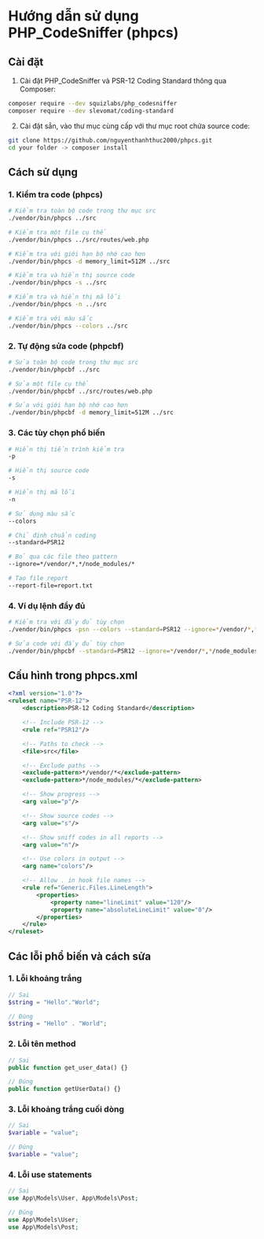 # Hướng dẫn sử dụng PHP_CodeSniffer (phpcs)

## Cài đặt
1. Cài đặt PHP_CodeSniffer và PSR-12 Coding Standard thông qua Composer:
```bash
composer require --dev squizlabs/php_codesniffer
composer require --dev slevomat/coding-standard
```

2. Cài đặt sẳn, vào thư mục cùng cấp với thư mục root chứa source code:
```bash
git clone https://github.com/nguyenthanhthuc2000/phpcs.git
cd your folder -> composer install
```

## Cách sử dụng

### 1. Kiểm tra code (phpcs)
```bash
# Kiểm tra toàn bộ code trong thư mục src
./vendor/bin/phpcs ../src

# Kiểm tra một file cụ thể
./vendor/bin/phpcs ../src/routes/web.php

# Kiểm tra với giới hạn bộ nhớ cao hơn
./vendor/bin/phpcs -d memory_limit=512M ../src

# Kiểm tra và hiển thị source code
./vendor/bin/phpcs -s ../src

# Kiểm tra và hiển thị mã lỗi
./vendor/bin/phpcs -n ../src

# Kiểm tra với màu sắc
./vendor/bin/phpcs --colors ../src
```

### 2. Tự động sửa code (phpcbf)
```bash
# Sửa toàn bộ code trong thư mục src
./vendor/bin/phpcbf ../src

# Sửa một file cụ thể
./vendor/bin/phpcbf ../src/routes/web.php

# Sửa với giới hạn bộ nhớ cao hơn
./vendor/bin/phpcbf -d memory_limit=512M ../src
```

### 3. Các tùy chọn phổ biến
```bash
# Hiển thị tiến trình kiểm tra
-p

# Hiển thị source code
-s

# Hiển thị mã lỗi
-n

# Sử dụng màu sắc
--colors

# Chỉ định chuẩn coding
--standard=PSR12

# Bỏ qua các file theo pattern
--ignore=*/vendor/*,*/node_modules/*

# Tạo file report
--report-file=report.txt
```

### 4. Ví dụ lệnh đầy đủ
```bash
# Kiểm tra với đầy đủ tùy chọn
./vendor/bin/phpcs -psn --colors --standard=PSR12 --ignore=*/vendor/*,*/node_modules/* ../src

# Sửa code với đầy đủ tùy chọn
./vendor/bin/phpcbf --standard=PSR12 --ignore=*/vendor/*,*/node_modules/* ../src
```

## Cấu hình trong phpcs.xml
```xml
<?xml version="1.0"?>
<ruleset name="PSR-12">
    <description>PSR-12 Coding Standard</description>

    <!-- Include PSR-12 -->
    <rule ref="PSR12"/>

    <!-- Paths to check -->
    <file>src</file>

    <!-- Exclude paths -->
    <exclude-pattern>*/vendor/*</exclude-pattern>
    <exclude-pattern>*/node_modules/*</exclude-pattern>

    <!-- Show progress -->
    <arg value="p"/>

    <!-- Show source codes -->
    <arg value="s"/>

    <!-- Show sniff codes in all reports -->
    <arg value="n"/>

    <!-- Use colors in output -->
    <arg name="colors"/>

    <!-- Allow . in hook file names -->
    <rule ref="Generic.Files.LineLength">
        <properties>
            <property name="lineLimit" value="120"/>
            <property name="absoluteLineLimit" value="0"/>
        </properties>
    </rule>
</ruleset>
```

## Các lỗi phổ biến và cách sửa

### 1. Lỗi khoảng trắng
```php
// Sai
$string = "Hello"."World";

// Đúng
$string = "Hello" . "World";
```

### 2. Lỗi tên method
```php
// Sai
public function get_user_data() {}

// Đúng
public function getUserData() {}
```

### 3. Lỗi khoảng trắng cuối dòng
```php
// Sai
$variable = "value";    

// Đúng
$variable = "value";
```

### 4. Lỗi use statements
```php
// Sai
use App\Models\User, App\Models\Post;

// Đúng
use App\Models\User;
use App\Models\Post;
```

